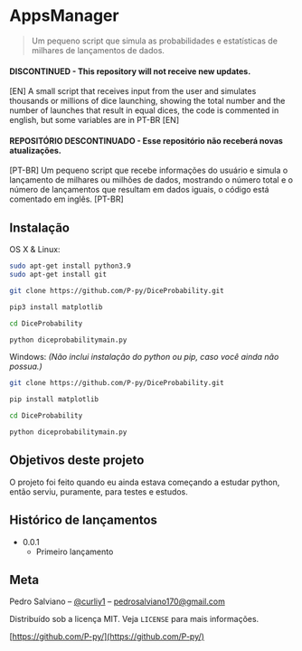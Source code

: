 # AppsManager
> Um pequeno script que simula as probabilidades e estatísticas de milhares de lançamentos de dados.

#### DISCONTINUED - This repository will not receive new updates.
[EN] A small script that receives input from the user and simulates thousands or millions of dice launching, showing the total number and the number of launches that result in equal dices, the code is commented in english, but some variables are in PT-BR [EN]

#### REPOSITÓRIO DESCONTINUADO - Esse repositório não receberá novas atualizações.
[PT-BR] Um pequeno script que recebe informações do usuário e simula o lançamento de milhares ou milhões de dados, mostrando o número total e o número de lançamentos que resultam em dados iguais, o código está comentado em inglês. [PT-BR]

## Instalação

OS X & Linux:

```sh
sudo apt-get install python3.9
sudo apt-get install git

git clone https://github.com/P-py/DiceProbability.git

pip3 install matplotlib

cd DiceProbability

python diceprobabilitymain.py
```

Windows:
*(Não inclui instalação do python ou pip, caso você ainda não possua.)*

```sh
git clone https://github.com/P-py/DiceProbability.git

pip install matplotlib

cd DiceProbability

python diceprobabilitymain.py
```

## Objetivos deste projeto
O projeto foi feito quando eu ainda estava começando a estudar python, então serviu, puramente, para testes e estudos.

## Histórico de lançamentos

* 0.0.1
  * Primeiro lançamento

## Meta

Pedro Salviano – [@curliy1](https://twitter.com/curliy1) – pedrosalviano170@gmail.com

Distribuído sob a licença MIT. Veja `LICENSE` para mais informações.

[https://github.com/P-py/](https://github.com/P-py/)
